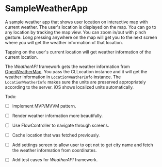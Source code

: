 
# SampleWeatherApp
A sample weather app that shows user location on interactive map with current weather.
The user's location is displayed on the map. You can go to any location by tracking the map view. You can zoom in/out with pinch gesture. Long pressing anywhere on the map will get you to the next screen where you will get the weather information of that location.

Tapping on the user's current location will get weather information of the current location.


The *WeatherAPI* framework gets the weather information from [OpenWeatherMap](https://openweathermap.org). You pass the CLLocation instance and it will get the weather information in `LocationWeatherInfo` instance. The `LocationWeatherInfo` makes sure the units are preserved appropriately according to the server. iOS shows localized units automatically.

Todo:
- [ ] Implement MVP/MVVM pattern.
- [ ] Render weather information more beautifully.
- [ ] Use FlowController to navigate through screens.
- [ ] Cache location that was fetched previously.
- [ ] Add settings screen to allow user to opt not to get city name and fetch the weather information from coordinates.
- [ ] Add test cases for *WeatherAPI* framework.


